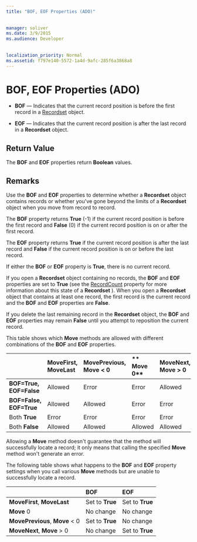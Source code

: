 ```yaml
---
title: "BOF, EOF Properties (ADO)"
  
  
manager: soliver
ms.date: 3/9/2015
ms.audience: Developer
 
  
localization_priority: Normal
ms.assetid: f797e140-5572-1a4d-9afc-285f6a3868a8
---
```


# BOF, EOF Properties (ADO)

- **BOF** — Indicates that the current record position is before the first record in a [Recordset](recordset-object-ado.md) object. 
    
- **EOF** — Indicates that the current record position is after the last record in a **Recordset** object. 
    
## Return Value

The **BOF** and **EOF** properties return **Boolean** values. 
  
## Remarks

Use the **BOF** and **EOF** properties to determine whether a **Recordset** object contains records or whether you've gone beyond the limits of a **Recordset** object when you move from record to record. 
  
The **BOF** property returns **True** (-1) if the current record position is before the first record and **False** (0) if the current record position is on or after the first record. 
  
The **EOF** property returns **True** if the current record position is after the last record and **False** if the current record position is on or before the last record. 
  
If either the **BOF** or **EOF** property is **True**, there is no current record. 
  
If you open a **Recordset** object containing no records, the **BOF** and **EOF** properties are set to **True** (see the [RecordCount](recordcount-property-ado.md) property for more information about this state of a **Recordset** ). When you open a **Recordset** object that contains at least one record, the first record is the current record and the **BOF** and **EOF** properties are **False**. 
  
If you delete the last remaining record in the **Recordset** object, the **BOF** and **EOF** properties may remain **False** until you attempt to reposition the current record. 
  
This table shows which **Move** methods are allowed with different combinations of the **BOF** and **EOF** properties. 
  
||**MoveFirst,          MoveLast**|**MovePrevious,          Move < 0**|**        Move 0**|**MoveNext,          Move > 0**|
|:-----|:-----|:-----|:-----|:-----|
|**BOF=True,**         **EOF=False** <br/> |Allowed  <br/> |Error  <br/> |Error  <br/> |Allowed  <br/> |
|**BOF=False,**         **EOF=True** <br/> |Allowed  <br/> |Allowed  <br/> |Error  <br/> |Error  <br/> |
|Both **True** <br/> |Error  <br/> |Error  <br/> |Error  <br/> |Error  <br/> |
|Both **False** <br/> |Allowed  <br/> |Allowed  <br/> |Allowed  <br/> |Allowed  <br/> |
   
Allowing a **Move** method doesn't guarantee that the method will successfully locate a record; it only means that calling the specified **Move** method won't generate an error. 
  
The following table shows what happens to the **BOF** and **EOF** property settings when you call various **Move** methods but are unable to successfully locate a record. 
  
||**BOF**|**EOF**|
|:-----|:-----|:-----|
|**MoveFirst**, **MoveLast** <br/> |Set to **True** <br/> |Set to **True** <br/> |
|**Move** 0  <br/> |No change  <br/> |No change  <br/> |
|**MovePrevious**, **Move** < 0  <br/> |Set to **True** <br/> |No change  <br/> |
|**MoveNext**, **Move** > 0  <br/> |No change  <br/> |Set to **True** <br/> |
   

